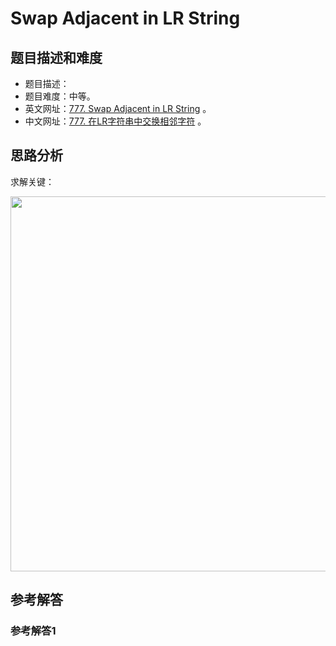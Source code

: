 # Swap Adjacent in LR String

## 题目描述和难度
+ 题目描述：
+ 题目难度：中等。
+ 英文网址：[777. Swap Adjacent in LR String](https://leetcode.com/problems/swap-adjacent-in-lr-string/description/)  。
+ 中文网址：[777. 在LR字符串中交换相邻字符](https://leetcode-cn.com/problems/swap-adjacent-in-lr-string/description/)  。
## 思路分析
求解关键：

<img src="https://liweiwei1419.github.io/images/leetcode-solution/" width="600">

## 参考解答
### 参考解答1

```java

```